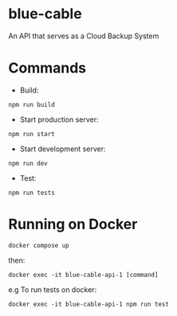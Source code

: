 # blue-cable

An API that serves as a Cloud Backup System

# Commands
- Build:  
```
npm run build
```
- Start production server:
```
npm run start
```
- Start development server:
```
npm run dev
```
- Test:
```
npm run tests
```

# Running on Docker

```
docker compose up
```
then:
```
docker exec -it blue-cable-api-1 [command]
```
e.g
To run tests on docker:
```
docker exec -it blue-cable-api-1 npm run test
```